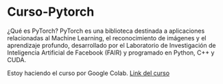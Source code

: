 # Curso-Pytorch

¿Qué es PyTorch?
PyTorch es una biblioteca destinada a aplicaciones relacionadas al Machine Learning, el reconocimiento de imágenes y el aprendizaje profundo, desarrollado por el Laboratorio de Investigación de Inteligencia Artificial de Facebook (FAIR) y programado en Python, C++ y CUDA.

Estoy haciendo el curso por Google Colab.
[Link del curso](https://www.youtube.com/watch?v=V_xro1bcAuA)
